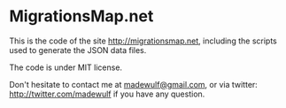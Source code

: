 MigrationsMap.net
=================

This is the code of the site http://migrationsmap.net, including the scripts
used to generate the JSON data files.

The code is under MIT license.

Don't hesitate to contact me at madewulf@gmail.com, or via twitter: http://twitter.com/madewulf if you have
any question.


